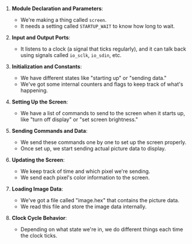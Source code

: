 
1. **Module Declaration and Parameters**:
   - We're making a thing called `screen`.
   - It needs a setting called `STARTUP_WAIT` to know how long to wait.

2. **Input and Output Ports**:
   - It listens to a clock (a signal that ticks regularly), and it can talk back using signals called `io_sclk`, `io_sdin`, etc.

3. **Initialization and Constants**:
   - We have different states like "starting up" or "sending data."
   - We've got some internal counters and flags to keep track of what's happening.

4. **Setting Up the Screen**:
   - We have a list of commands to send to the screen when it starts up, like "turn off display" or "set screen brightness."

5. **Sending Commands and Data**:
   - We send these commands one by one to set up the screen properly.
   - Once set up, we start sending actual picture data to display.

6. **Updating the Screen**:
   - We keep track of time and which pixel we're sending.
   - We send each pixel's color information to the screen.

7. **Loading Image Data**:
   - We've got a file called "image.hex" that contains the picture data.
   - We read this file and store the image data internally.

8. **Clock Cycle Behavior**:
   - Depending on what state we're in, we do different things each time the clock ticks.
